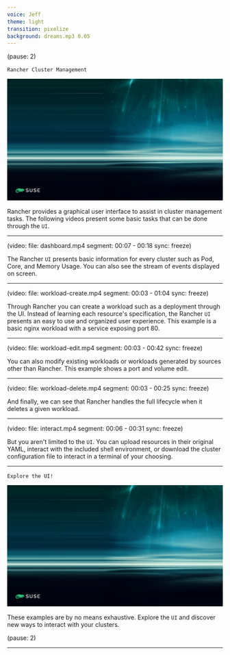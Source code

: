```yaml
---
voice: Jeff
theme: light
transition: pixelize
background: dreams.mp3 0.05
---
```


(pause: 2)

```
Rancher Cluster Management
```

![](background.png)

<!-- Start Script --> 
Rancher provides a graphical user interface to assist in cluster management tasks.
The following videos present some basic tasks that can be done through the `UI`.
<!-- End Script -->

---

(video:
  file: dashboard.mp4
  segment: 00:07 - 00:18
  sync: freeze)

<!-- Start Script -->
The Rancher `UI` presents basic information for every cluster such as Pod, Core, and Memory Usage. You can also see the stream of events displayed on screen.
<!-- End Script -->

---

(video:
  file: workload-create.mp4
  segment: 00:03 - 01:04
  sync: freeze)

<!-- Start Script -->
Through Rancher you can create a workload such as a deployment through the UI. Instead of learning each resource's specification, the Rancher `UI` presents an easy to use and organized user experience. This example is a basic nginx workload with a service exposing port 80.
<!-- End Script -->

---

(video:
  file: workload-edit.mp4
  segment: 00:03 - 00:42
  sync: freeze)

<!-- Start Script -->
You can also modify existing workloads or workloads generated by sources other than Rancher. This example shows a port and volume edit.
<!-- End Script -->

---

(video:
  file: workload-delete.mp4
  segment: 00:03 - 00:25
  sync: freeze)

<!-- Start Script -->
And finally, we can see that Rancher handles the full lifecycle when it deletes a given workload.
<!-- End Script -->

---

(video:
  file: interact.mp4
  segment: 00:06 - 00:31
  sync: freeze)

<!-- Start Script -->
But you aren't limited to the `UI`. You can upload resources in their original YAML, interact with the included shell environment, or download the cluster configuration file to interact in a terminal of your choosing.
<!-- End Script -->

---

```
Explore the UI!
```

![](background.png)

<!-- Start Script -->
These examples are by no means exhaustive. Explore the `UI` and discover new ways to interact with your clusters.
<!-- End Script -->

(pause: 2)

---
